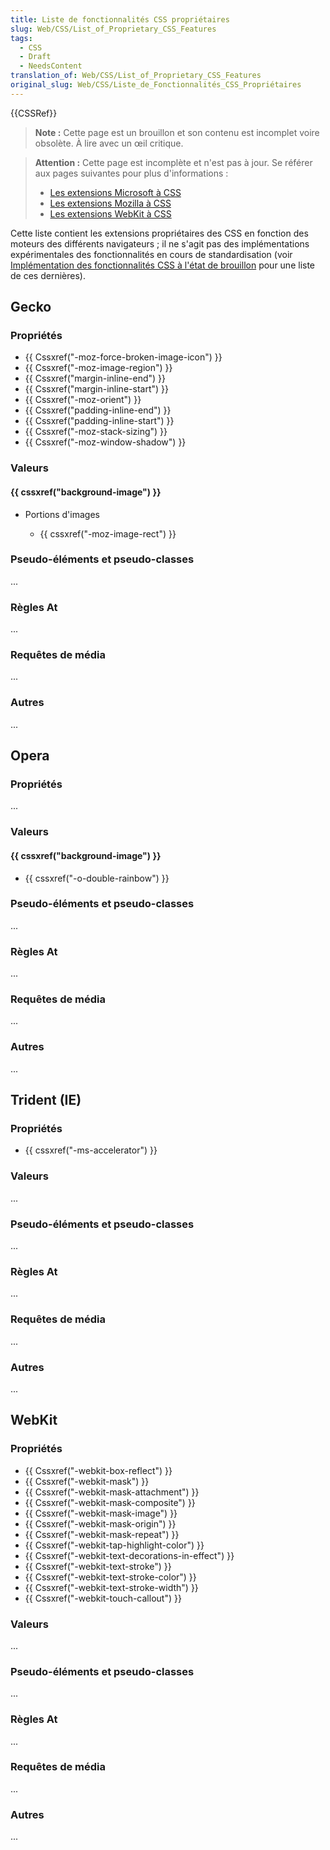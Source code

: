 ```yaml
---
title: Liste de fonctionnalités CSS propriétaires
slug: Web/CSS/List_of_Proprietary_CSS_Features
tags:
  - CSS
  - Draft
  - NeedsContent
translation_of: Web/CSS/List_of_Proprietary_CSS_Features
original_slug: Web/CSS/Liste_de_Fonctionnalités_CSS_Propriétaires
---
```

{{CSSRef}}

> **Note :** Cette page est un brouillon et son contenu est incomplet voire obsolète. À lire avec un œil critique.

> **Attention :** Cette page est incomplète et n'est pas à jour. Se référer aux pages suivantes pour plus d'informations :
>
> - [Les extensions Microsoft à CSS](/fr/docs/Web/CSS/Microsoft_Extensions)
> - [Les extensions Mozilla à CSS](/fr/docs/Web/CSS/Mozilla_Extensions)
> - [Les extensions WebKit à CSS](/fr/docs/Web/CSS/WebKit_Extensions)

Cette liste contient les extensions propriétaires des CSS en fonction des moteurs des différents navigateurs ; il ne s'agit pas des implémentations expérimentales des fonctionnalités en cours de standardisation (voir [Implémentation des fonctionnalités CSS à l'état de brouillon](/fr/docs/conflicting/Web/CSS/Mozilla_Extensions "en/CSS/Draft_Implementations_of_CSS_Features") pour une liste de ces dernières).

## Gecko

### Propriétés

- {{ Cssxref("-moz-force-broken-image-icon") }}
- {{ Cssxref("-moz-image-region") }}
- {{ Cssxref("margin-inline-end") }}
- {{ Cssxref("margin-inline-start") }}
- {{ Cssxref("-moz-orient") }}
- {{ Cssxref("padding-inline-end") }}
- {{ Cssxref("padding-inline-start") }}
- {{ Cssxref("-moz-stack-sizing") }}
- {{ Cssxref("-moz-window-shadow") }}

### Valeurs

#### {{ cssxref("background-image") }}

- Portions d'images

  - {{ cssxref("-moz-image-rect") }}

### Pseudo-éléments et pseudo-classes

...

### Règles At

...

### Requêtes de média

...

### Autres

...

## Opera

### Propriétés

...

### Valeurs

#### {{ cssxref("background-image") }}

- {{ cssxref("-o-double-rainbow") }}

### Pseudo-éléments et pseudo-classes

...

### Règles At

...

### Requêtes de média

...

### Autres

...

## Trident (IE)

### Propriétés

- {{ cssxref("-ms-accelerator") }}

### Valeurs

...

### Pseudo-éléments et pseudo-classes

...

### Règles At

...

### Requêtes de média

...

### Autres

...

## WebKit

### Propriétés

- {{ Cssxref("-webkit-box-reflect") }}
- {{ Cssxref("-webkit-mask") }}
- {{ Cssxref("-webkit-mask-attachment") }}
- {{ Cssxref("-webkit-mask-composite") }}
- {{ Cssxref("-webkit-mask-image") }}
- {{ Cssxref("-webkit-mask-origin") }}
- {{ Cssxref("-webkit-mask-repeat") }}
- {{ Cssxref("-webkit-tap-highlight-color") }}
- {{ Cssxref("-webkit-text-decorations-in-effect") }}
- {{ Cssxref("-webkit-text-stroke") }}
- {{ Cssxref("-webkit-text-stroke-color") }}
- {{ Cssxref("-webkit-text-stroke-width") }}
- {{ Cssxref("-webkit-touch-callout") }}

### Valeurs

...

### Pseudo-éléments et pseudo-classes

...

### Règles At

...

### Requêtes de média

...

### Autres

...

